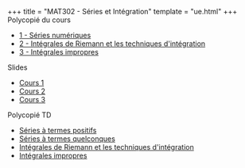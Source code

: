 +++
title = "MAT302 - Séries et Intégration"
template = "ue.html"
+++
Polycopié du cours

- [1 - Séries numériques](https://www-fourier.ujf-grenoble.fr/~rjoly/Documents/Pedago/MAT302/cours-MAT302-chapitres-series.pdf)
- [2 - Intégrales de Riemann et les techniques d'intégration](https://www-fourier.ujf-grenoble.fr/~rjoly/Documents/Pedago/MAT302/cours-MAT302-chapitres-integration.pdf)
- [3 - Intégrales impropres](https://www-fourier.ujf-grenoble.fr/~rjoly/Documents/Pedago/MAT302/cours-MAT302-chapitre-integrales-impropres.pdf)

Slides

- [Cours 1](https://www-fourier.ujf-grenoble.fr/~garotta/courserie1-MAT302.pdf)
- [Cours 2](https://www-fourier.ujf-grenoble.fr/~garotta/courserie2.pdf)
- [Cours 3](https://www-fourier.ujf-grenoble.fr/~garotta/courserie3.pdf)

Polycopié TD

- [Séries à termes positifs](https://www-fourier.ujf-grenoble.fr/~rjoly/Documents/Pedago/MAT302/MAT302-1718-TD2.pdf)
- [Séries à termes quelconques](https://www-fourier.ujf-grenoble.fr/~rjoly/Documents/Pedago/MAT302/MAT302-1819-TD3.pdf)
- [Intégrales de Riemann et les techniques d'intégration](https://www-fourier.ujf-grenoble.fr/~rjoly/Documents/Pedago/MAT302/MAT302-1819-TD4.pdf)
- [Intégrales impropres](https://www-fourier.ujf-grenoble.fr/~rjoly/Documents/Pedago/MAT302/MAT302-1819-TD5.pdf)
